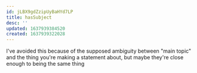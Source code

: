 ```yaml
---
id: jLBX9gdZzipUyBaHYd7LP
title: hasSubject
desc: ''
updated: 1637939384520
created: 1637939322028
---
```




I've avoided this because of the supposed ambiguity between "main topic" and the thing you're making a statement about, but maybe they're close enough to being the same thing 
